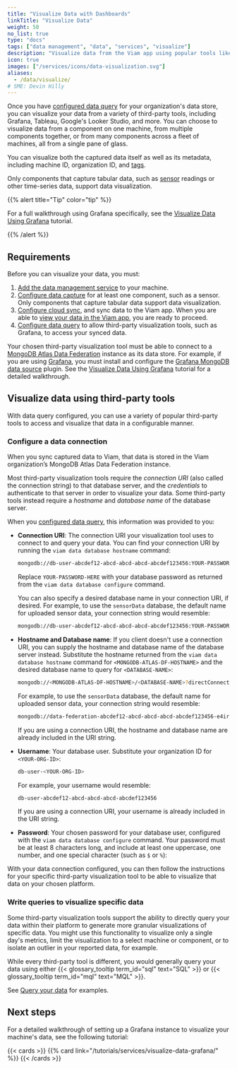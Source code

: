 ```yaml
---
title: "Visualize Data with Dashboards"
linkTitle: "Visualize Data"
weight: 50
no_list: true
type: "docs"
tags: ["data management", "data", "services", "visualize"]
description: "Visualize data from the Viam app using popular tools like Grafana."
icon: true
images: ["/services/icons/data-visualization.svg"]
aliases:
  - /data/visualize/
# SME: Devin Hilly
---
```


Once you have [configured data query](/services/data/query/#configure-data-query) for your organization's data store, you can visualize your data from a variety of third-party tools, including Grafana, Tableau, Google's Looker Studio, and more.
You can choose to visualize data from a component on one machine, from multiple components together, or from many components across a fleet of machines, all from a single pane of glass.

You can visualize both the captured data itself as well as its metadata, including machine ID, organization ID, and [tags](/services/data/dataset/#image-tags).

Only components that capture tabular data, such as [sensor](/components/sensor/) readings or other time-series data, support data visualization.

{{% alert title="Tip" color="tip" %}}

For a full walkthrough using Grafana specifically, see the [Visualize Data Using Grafana](/tutorials/services/visualize-data-grafana/) tutorial.

{{% /alert %}}

## Requirements

Before you can visualize your data, you must:

1. [Add the data management service](/services/data/capture/#add-the-data-management-service) to your machine.
1. [Configure data capture](/services/data/capture/) for at least one component, such as a sensor.
   Only components that capture tabular data support data visualization.
1. [Configure cloud sync](/services/data/cloud-sync/), and sync data to the Viam app.
   When you are able to [view your data in the Viam app](/services/data/view/), you are ready to proceed.
1. [Configure data query](/services/data/query/#configure-data-query) to allow third-party visualization tools, such as Grafana, to access your synced data.

Your chosen third-party visualization tool must be able to connect to a [MongoDB Atlas Data Federation](https://www.mongodb.com/docs/atlas/data-federation/query/sql/connect/) instance as its data store.
For example, if you are using [Grafana](https://grafana.com/), you must install and configure the [Grafana MongoDB data source](https://grafana.com/grafana/plugins/grafana-mongodb-datasource/) plugin.
See the [Visualize Data Using Grafana](/tutorials/services/visualize-data-grafana/) tutorial for a detailed walkthrough.

## Visualize data using third-party tools

With data query configured, you can use a variety of popular third-party tools to access and visualize that data in a configurable manner.

### Configure a data connection

When you sync captured data to Viam, that data is stored in the Viam organization’s MongoDB Atlas Data Federation instance.

Most third-party visualization tools require the _connection URI_ (also called the connection string) to that database server, and the _credentials_ to authenticate to that server in order to visualize your data.
Some third-party tools instead require a _hostname_ and _database name_ of the database server.

When you [configured data query](/services/data/query/#configure-data-query), this information was provided to you:

- **Connection URI**: The connection URI your visualization tool uses to connect to and query your data.
  You can find your connection URI by running the `viam data database hostname` command:

  ```sh
  mongodb://db-user-abcdef12-abcd-abcd-abcd-abcdef123456:YOUR-PASSWORD-HERE@data-federation-abcdef12-abcd-abcd-abcd-abcdef123456-e4irv.a.query.mongodb.net/?ssl=true&authSource=admin
  ```

  Replace `YOUR-PASSWORD-HERE` with your database password as returned from the `viam data database configure` command.

  You can also specify a desired database name in your connection URI, if desired.
  For example, to use the `sensorData` database, the default name for uploaded sensor data, your connection string would resemble:

  ```sh
  mongodb://db-user-abcdef12-abcd-abcd-abcd-abcdef123456:YOUR-PASSWORD-HERE@data-federation-abcdef12-abcd-abcd-abcd-abcdef123456-e4irv.a.query.mongodb.net/sensorData?ssl=true&authSource=admin
  ```

- **Hostname and Database name**: If you client doesn't use a connection URI, you can supply the hostname and database name of the database server instead.
  Substitute the hostname returned from the `viam data database hostname` command for `<MONGODB-ATLAS-DF-HOSTNAME>` and the desired database name to query for `<DATABASE-NAME>`:

  ```sh
  mongodb://<MONGODB-ATLAS-DF-HOSTNAME>/<DATABASE-NAME>?directConnection=true&authSource=admin&tls=true
  ```

  For example, to use the `sensorData` database, the default name for uploaded sensor data, your connection string would resemble:

  ```sh
  mongodb://data-federation-abcdef12-abcd-abcd-abcd-abcdef123456-e4irv.a.query.mongodb.net/sensorData?directConnection=true&authSource=admin&tls=true
  ```

  If you are using a connection URI, the hostname and database name are already included in the URI string.

- **Username**: Your database user. Substitute your organization ID for `<YOUR-ORG-ID>`:

  ```sh
  db-user-<YOUR-ORG-ID>
  ```

  For example, your username would resemble:

  ```sh
  db-user-abcdef12-abcd-abcd-abcd-abcdef123456
  ```

  If you are using a connection URI, your username is already included in the URI string.

- **Password**: Your chosen password for your database user, configured with the `viam data database configure` command.
  Your password must be at least 8 characters long, and include at least one uppercase, one number, and one special character (such as `$` or `%`):

With your data connection configured, you can then follow the instructions for your specific third-party visualization tool to be able to visualize that data on your chosen platform.

### Write queries to visualize specific data

Some third-party visualization tools support the ability to directly query your data within their platform to generate more granular visualizations of specific data.
You might use this functionality to visualize only a single day's metrics, limit the visualization to a select machine or component, or to isolate an outlier in your reported data, for example.

While every third-party tool is different, you would generally query your data using either {{< glossary_tooltip term_id="sql" text="SQL" >}} or {{< glossary_tooltip term_id="mql" text="MQL" >}}.

See [Query your data](/services/data/query/#query) for examples.

## Next steps

For a detailed walkthrough of setting up a Grafana instance to visualize your machine's data, see the following tutorial:

{{< cards >}}
{{% card link="/tutorials/services/visualize-data-grafana/" %}}
{{< /cards >}}

